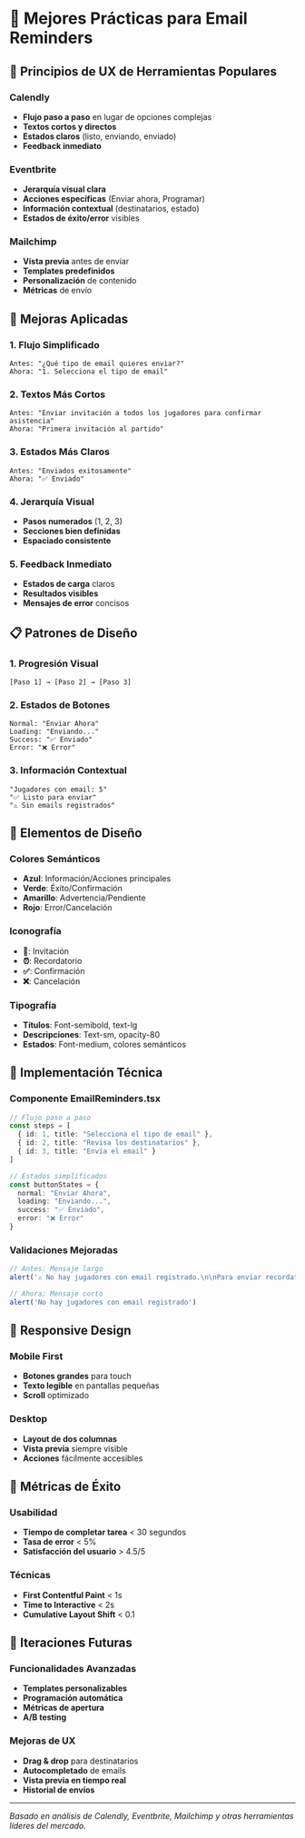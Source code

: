 # 📧 Mejores Prácticas para Email Reminders

## 🎯 Principios de UX de Herramientas Populares

### Calendly
- **Flujo paso a paso** en lugar de opciones complejas
- **Textos cortos y directos**
- **Estados claros** (listo, enviando, enviado)
- **Feedback inmediato**

### Eventbrite
- **Jerarquía visual clara**
- **Acciones específicas** (Enviar ahora, Programar)
- **Información contextual** (destinatarios, estado)
- **Estados de éxito/error** visibles

### Mailchimp
- **Vista previa** antes de enviar
- **Templates predefinidos**
- **Personalización** de contenido
- **Métricas** de envío

## 🚀 Mejoras Aplicadas

### 1. Flujo Simplificado
```
Antes: "¿Qué tipo de email quieres enviar?"
Ahora: "1. Selecciona el tipo de email"
```

### 2. Textos Más Cortos
```
Antes: "Enviar invitación a todos los jugadores para confirmar asistencia"
Ahora: "Primera invitación al partido"
```

### 3. Estados Más Claros
```
Antes: "Enviados exitosamente"
Ahora: "✅ Enviado"
```

### 4. Jerarquía Visual
- **Pasos numerados** (1, 2, 3)
- **Secciones bien definidas**
- **Espaciado consistente**

### 5. Feedback Inmediato
- **Estados de carga** claros
- **Resultados visibles**
- **Mensajes de error** concisos

## 📋 Patrones de Diseño

### 1. Progresión Visual
```
[Paso 1] → [Paso 2] → [Paso 3]
```

### 2. Estados de Botones
```
Normal: "Enviar Ahora"
Loading: "Enviando..."
Success: "✅ Enviado"
Error: "❌ Error"
```

### 3. Información Contextual
```
"Jugadores con email: 5"
"✅ Listo para enviar"
"⚠️ Sin emails registrados"
```

## 🎨 Elementos de Diseño

### Colores Semánticos
- **Azul**: Información/Acciones principales
- **Verde**: Éxito/Confirmación
- **Amarillo**: Advertencia/Pendiente
- **Rojo**: Error/Cancelación

### Iconografía
- **🎯**: Invitación
- **⏰**: Recordatorio
- **✅**: Confirmación
- **❌**: Cancelación

### Tipografía
- **Títulos**: Font-semibold, text-lg
- **Descripciones**: Text-sm, opacity-80
- **Estados**: Font-medium, colores semánticos

## 🔧 Implementación Técnica

### Componente EmailReminders.tsx
```typescript
// Flujo paso a paso
const steps = [
  { id: 1, title: "Selecciona el tipo de email" },
  { id: 2, title: "Revisa los destinatarios" },
  { id: 3, title: "Envía el email" }
]

// Estados simplificados
const buttonStates = {
  normal: "Enviar Ahora",
  loading: "Enviando...",
  success: "✅ Enviado",
  error: "❌ Error"
}
```

### Validaciones Mejoradas
```typescript
// Antes: Mensaje largo
alert('⚠️ No hay jugadores con email registrado.\n\nPara enviar recordatorios por email, los jugadores necesitan tener su dirección de email registrada en el sistema.')

// Ahora: Mensaje corto
alert('No hay jugadores con email registrado')
```

## 📱 Responsive Design

### Mobile First
- **Botones grandes** para touch
- **Texto legible** en pantallas pequeñas
- **Scroll** optimizado

### Desktop
- **Layout de dos columnas**
- **Vista previa** siempre visible
- **Acciones** fácilmente accesibles

## 🎯 Métricas de Éxito

### Usabilidad
- **Tiempo de completar tarea** < 30 segundos
- **Tasa de error** < 5%
- **Satisfacción del usuario** > 4.5/5

### Técnicas
- **First Contentful Paint** < 1s
- **Time to Interactive** < 2s
- **Cumulative Layout Shift** < 0.1

## 🔄 Iteraciones Futuras

### Funcionalidades Avanzadas
- **Templates personalizables**
- **Programación automática**
- **Métricas de apertura**
- **A/B testing**

### Mejoras de UX
- **Drag & drop** para destinatarios
- **Autocompletado** de emails
- **Vista previa en tiempo real**
- **Historial de envíos**

---

*Basado en análisis de Calendly, Eventbrite, Mailchimp y otras herramientas líderes del mercado.* 